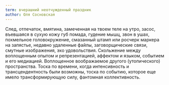 ```yaml
---
term: вчерашний неотчужденный праздник
author: Оля Сосновская
---
```

След, отпечаток, вмятина, замеченная на твоем теле на утро, засос, въевшаяся в сухую кожу губ помада, гудение мышц, звон в ушах, похмельное головокружение, смазанный штамп или росчерк маркера на запястье, недавно удаленные файлы, заговорщические связи, смутные изображения, эхо удовольствия. Скольжение между воплощенным опытом и репрезентацией, аффектом и языком, событием и его медиацией. Воплощенное воображаемое другого (утопического) пространства. Тоска по времени, когда интенсивность и трансцендентность были возможны, тоска по событию, которое еще имело трансформирующую силу, фантомная коллективность.
